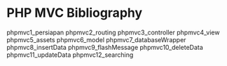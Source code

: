 # PHP MVC Bibliography
phpmvc1_persiapan
phpmvc2_routing
phpmvc3_controller
phpmvc4_view
phpmvc5_assets
phpmvc6_model
phpmvc7_databaseWrapper
phpmvc8_insertData
phpmvc9_flashMessage
phpmvc10_deleteData
phpmvc11_updateData
phpmvc12_searching
